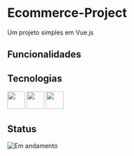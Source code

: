 ﻿# Ecommerce-Project

Um projeto simples em Vue.js

## Funcionalidades

## Tecnologias
[<img src="https://cdn.jsdelivr.net/gh/devicons/devicon@latest/icons/vuejs/vuejs-original.svg" width="40" height="40" />](https://pt.vuejs.org) [<img src="https://cdn.jsdelivr.net/gh/devicons/devicon@latest/icons/axios/axios-plain.svg" width="40" height="40" />](https://axios-http.com/docs/intro) [<img src="https://cdn.jsdelivr.net/gh/devicons/devicon@latest/icons/tailwindcss/tailwindcss-original.svg" width="40" height="40" />](https://tailwindcss.com/)

## Status
![Em andamento](https://img.shields.io/badge/status-Em_Andamento-yellow)
